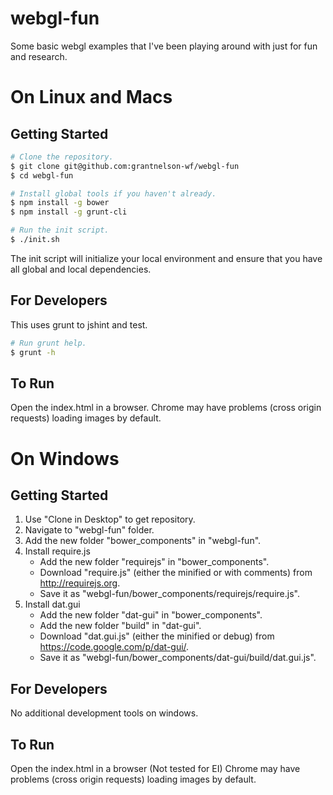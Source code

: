 webgl-fun
=========

Some basic webgl examples that I've been playing around with just for fun and research.


On Linux and Macs
=================

Getting Started
--------------------------------------------------------------------------------

```bash
# Clone the repository.
$ git clone git@github.com:grantnelson-wf/webgl-fun
$ cd webgl-fun

# Install global tools if you haven't already.
$ npm install -g bower
$ npm install -g grunt-cli

# Run the init script.
$ ./init.sh
```

The init script will initialize your local environment and
ensure that you have all global and local dependencies.

For Developers
--------------------------------------------------------------------------------

This uses grunt to jshint and test.

```bash
# Run grunt help.
$ grunt -h
```

To Run
--------------------------------------------------------------------------------

Open the index.html in a browser.
Chrome may have problems (cross origin requests) loading images by default.


On Windows
==========

Getting Started
--------------------------------------------------------------------------------

1. Use "Clone in Desktop" to get repository.
2. Navigate to "webgl-fun" folder.
3. Add the new folder "bower_components" in "webgl-fun".
4. Install require.js
    - Add the new folder "requirejs" in "bower_components".
    - Download "require.js" (either the minified or with comments) from <http://requirejs.org>.
    - Save it as "webgl-fun/bower_components/requirejs/require.js".
5. Install dat.gui
    - Add the new folder "dat-gui" in "bower_components".
    - Add the new folder "build" in "dat-gui".
    - Download "dat.gui.js" (either the minified or debug) from <https://code.google.com/p/dat-gui/>.
    - Save it as "webgl-fun/bower_components/dat-gui/build/dat.gui.js".

For Developers
--------------------------------------------------------------------------------

No additional development tools on windows.

To Run
--------------------------------------------------------------------------------

Open the index.html in a browser
(Not tested for EI)
Chrome may have problems (cross origin requests) loading images by default.
